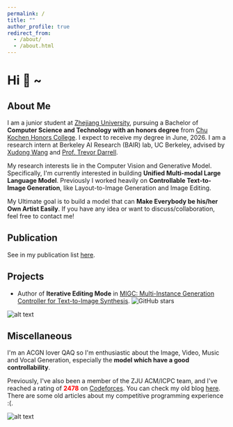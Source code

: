 ```yaml
---
permalink: /
title: ""
author_profile: true
redirect_from: 
  - /about/
  - /about.html
---
```


# Hi 👋 ~

About Me
-----
I am a junior student at [Zhejiang University](https://www.zju.edu.cn/english/), pursuing a Bachelor of **Computer Science and Technology with an honors degree** from [Chu Kochen Honors College](http://ckc.zju.edu.cn). I expect to receive my degree in June, 2026. I am a research intern at Berkeley AI Research (BAIR) lab, UC Berkeley, advised by [Xudong Wang](https://people.eecs.berkeley.edu/~xdwang/) and [Prof. Trevor Darrell](https://people.eecs.berkeley.edu/~trevor/). 

My research interests lie in the Computer Vision and Generative Model. Specifically, I'm currently interested in building **Unified Multi-modal Large Language Model**. Previously I worked heavily on **Controllable Text-to-Image Generation**, like Layout-to-Image Generation and Image Editing.

My Ultimate goal is to build a model that can **Make Everybody be his/her Own Artist Easily**. If you have any idea or want to discuss/collaboration, feel free to contact me!


Publication
------

See in my publication list [here](https://horizonwind2004.github.io/publications/).

Projects
------

- Author of **Iterative Editing Mode** in [MIGC: Multi-Instance Generation Controller for Text-to-Image Synthesis](https://github.com/limuloo/MIGC).  ![GitHub stars](https://img.shields.io/github/stars/limuloo/MIGC?style=social)

![alt text](migc.gif)

Miscellaneous
------

I'm an ACGN lover QAQ so I'm enthusiastic about the Image, Video, Music and Vocal Generation, especially the **model which have a good controllability**.

Previously, I've also been  a member of the ZJU ACM/ICPC team, and I've reached a rating of **<span style="color:red">2478</span>** on [Codeforces](https://codeforces.com/profile/epyset). You can check my old blog [here](https://www.luogu.com.cn/user/77426). There are some old articles about my competitive programming experience :(.

![alt text](https://cfrating.baoshuo.dev/rating?username=Epyset)
